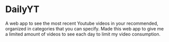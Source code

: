 # DailyYT
A web app to see the most recent Youtube videos in your recommended, organized in categories that you can specify. Made this web app to give me a limited amount of videos to see each day to limit my video consumption.
